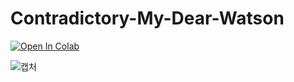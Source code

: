 # Contradictory-My-Dear-Watson

<a target="_blank" href="https://colab.research.google.com/github/jumincho/Contradictory-My-Dear-Watson/blob/main/Contradictory_My_Dear_Watson.ipynb">
  <img src="https://colab.research.google.com/assets/colab-badge.svg" alt="Open In Colab"/>
</a>

![캡처](https://github.com/jumincho/Contradictory-My-Dear-Watson/assets/77545063/af93a42f-c907-426d-8d32-e02b0479fe9a)
